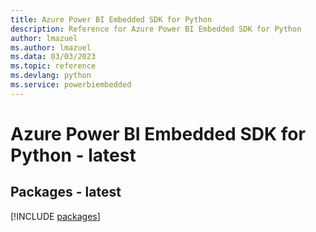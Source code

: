 ```yaml
---
title: Azure Power BI Embedded SDK for Python
description: Reference for Azure Power BI Embedded SDK for Python
author: lmazuel
ms.author: lmazuel
ms.data: 03/03/2023
ms.topic: reference
ms.devlang: python
ms.service: powerbiembedded
---
```

# Azure Power BI Embedded SDK for Python - latest
## Packages - latest
[!INCLUDE [packages](power-bi-embedded-index.md)]